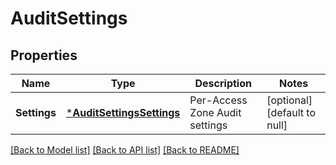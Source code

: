 # AuditSettings

## Properties
Name | Type | Description | Notes
------------ | ------------- | ------------- | -------------
**Settings** | [***AuditSettingsSettings**](AuditSettingsSettings.md) | Per-Access Zone Audit settings | [optional] [default to null]

[[Back to Model list]](../README.md#documentation-for-models) [[Back to API list]](../README.md#documentation-for-api-endpoints) [[Back to README]](../README.md)


